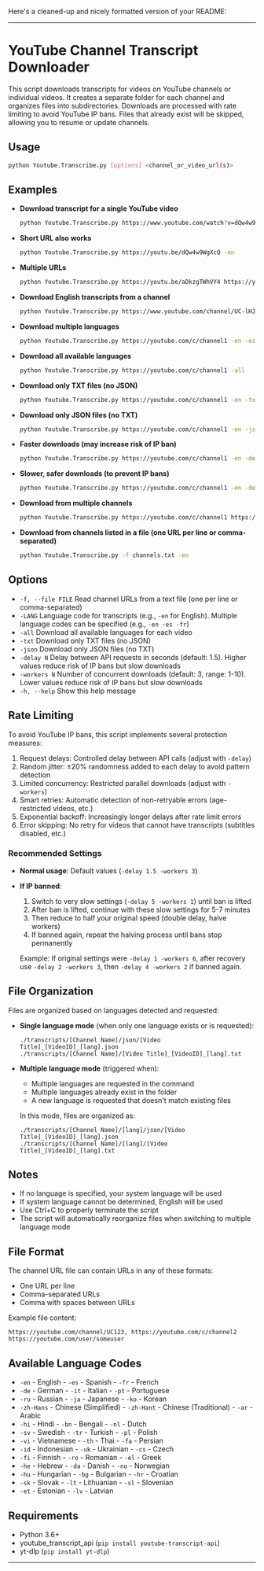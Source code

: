 Here's a cleaned-up and nicely formatted version of your README:

---

# YouTube Channel Transcript Downloader

This script downloads transcripts for videos on YouTube channels or individual videos. It creates a separate folder for each channel and organizes files into subdirectories. Downloads are processed with rate limiting to avoid YouTube IP bans. Files that already exist will be skipped, allowing you to resume or update channels.

## Usage

```bash
python Youtube.Transcribe.py [options] <channel_or_video_url(s)>
```

## Examples

- **Download transcript for a single YouTube video**
  ```bash
  python Youtube.Transcribe.py https://www.youtube.com/watch?v=dQw4w9WgXcQ -en
  ```
- **Short URL also works**
  ```bash
  python Youtube.Transcribe.py https://youtu.be/dQw4w9WgXcQ -en
  ```
- **Multiple URLs**
  ```bash
  python Youtube.Transcribe.py https://youtu.be/aDkzgTWhVY4 https://youtu.be/3ZC1iqYfFGU -en
  ```
- **Download English transcripts from a channel**
  ```bash
  python Youtube.Transcribe.py https://www.youtube.com/channel/UC-lHJZR3Gqxm24_Vd_AJ5Yw -en
  ```
- **Download multiple languages**
  ```bash
  python Youtube.Transcribe.py https://youtube.com/c/channel1 -en -es -fr
  ```
- **Download all available languages**
  ```bash
  python Youtube.Transcribe.py https://youtube.com/c/channel1 -all
  ```
- **Download only TXT files (no JSON)**
  ```bash
  python Youtube.Transcribe.py https://youtube.com/c/channel1 -en -txt
  ```
- **Download only JSON files (no TXT)**
  ```bash
  python Youtube.Transcribe.py https://youtube.com/c/channel1 -en -json
  ```
- **Faster downloads (may increase risk of IP ban)**
  ```bash
  python Youtube.Transcribe.py https://youtube.com/c/channel1 -en -delay 1 -workers 5
  ```
- **Slower, safer downloads (to prevent IP bans)**
  ```bash
  python Youtube.Transcribe.py https://youtube.com/c/channel1 -en -delay 3 -workers 2
  ```
- **Download from multiple channels**
  ```bash
  python Youtube.Transcribe.py https://youtube.com/c/channel1 https://youtube.com/c/channel2 -en
  ```
- **Download from channels listed in a file (one URL per line or comma-separated)**
  ```bash
  python Youtube.Transcribe.py -f channels.txt -en
  ```

## Options

- `-f, --file FILE`    Read channel URLs from a text file (one per line or comma-separated)
- `-LANG`              Language code for transcripts (e.g., `-en` for English). Multiple language codes can be specified (e.g., `-en -es -fr`)
- `-all`               Download all available languages for each video
- `-txt`               Download only TXT files (no JSON)
- `-json`              Download only JSON files (no TXT)
- `-delay N`           Delay between API requests in seconds (default: 1.5). Higher values reduce risk of IP bans but slow downloads
- `-workers N`         Number of concurrent downloads (default: 3, range: 1-10). Lower values reduce risk of IP bans but slow downloads
- `-h, --help`         Show this help message

## Rate Limiting

To avoid YouTube IP bans, this script implements several protection measures:

1. Request delays: Controlled delay between API calls (adjust with `-delay`)
2. Random jitter: ±20% randomness added to each delay to avoid pattern detection
3. Limited concurrency: Restricted parallel downloads (adjust with `-workers`)
4. Smart retries: Automatic detection of non-retryable errors (age-restricted videos, etc.)
5. Exponential backoff: Increasingly longer delays after rate limit errors
6. Error skipping: No retry for videos that cannot have transcripts (subtitles disabled, etc.)

### Recommended Settings

- **Normal usage**: Default values (`-delay 1.5 -workers 3`)
- **If IP banned**:
  1. Switch to very slow settings (`-delay 5 -workers 1`) until ban is lifted
  2. After ban is lifted, continue with these slow settings for 5-7 minutes
  3. Then reduce to half your original speed (double delay, halve workers)
  4. If banned again, repeat the halving process until bans stop permanently

  Example: If original settings were `-delay 1 -workers 6`, after recovery use `-delay 2 -workers 3`, then `-delay 4 -workers 2` if banned again.

## File Organization

Files are organized based on languages detected and requested:

- **Single language mode** (when only one language exists or is requested):
  ```
  ./transcripts/[Channel Name]/json/[Video Title]_[VideoID]_[lang].json
  ./transcripts/[Channel Name]/[Video Title]_[VideoID]_[lang].txt
  ```
- **Multiple language mode** (triggered when):
  - Multiple languages are requested in the command
  - Multiple languages already exist in the folder
  - A new language is requested that doesn't match existing files

  In this mode, files are organized as:
  ```
  ./transcripts/[Channel Name]/[lang]/json/[Video Title]_[VideoID]_[lang].json
  ./transcripts/[Channel Name]/[lang]/[Video Title]_[VideoID]_[lang].txt
  ```

## Notes

- If no language is specified, your system language will be used
- If system language cannot be determined, English will be used
- Use Ctrl+C to properly terminate the script
- The script will automatically reorganize files when switching to multiple language mode

## File Format

The channel URL file can contain URLs in any of these formats:

- One URL per line
- Comma-separated URLs
- Comma with spaces between URLs

Example file content:
```
https://youtube.com/channel/UC123, https://youtube.com/c/channel2
https://youtube.com/user/someuser
```

## Available Language Codes

- `-en`      - English                    - `-es`      - Spanish                    - `-fr`      - French
- `-de`      - German                     - `-it`      - Italian                    - `-pt`      - Portuguese
- `-ru`      - Russian                    - `-ja`      - Japanese                   - `-ko`      - Korean
- `-zh-Hans` - Chinese (Simplified)       - `-zh-Hant` - Chinese (Traditional)      - `-ar`      - Arabic
- `-hi`      - Hindi                      - `-bn`      - Bengali                    - `-nl`      - Dutch
- `-sv`      - Swedish                    - `-tr`      - Turkish                    - `-pl`      - Polish
- `-vi`      - Vietnamese                 - `-th`      - Thai                       - `-fa`      - Persian
- `-id`      - Indonesian                 - `-uk`      - Ukrainian                  - `-cs`      - Czech
- `-fi`      - Finnish                    - `-ro`      - Romanian                   - `-el`      - Greek
- `-he`      - Hebrew                     - `-da`      - Danish                     - `-no`      - Norwegian
- `-hu`      - Hungarian                  - `-bg`      - Bulgarian                  - `-hr`      - Croatian
- `-sk`      - Slovak                     - `-lt`      - Lithuanian                 - `-sl`      - Slovenian
- `-et`      - Estonian                   - `-lv`      - Latvian

## Requirements

- Python 3.6+
- youtube_transcript_api (`pip install youtube-transcript-api`)
- yt-dlp (`pip install yt-dlp`)

---
